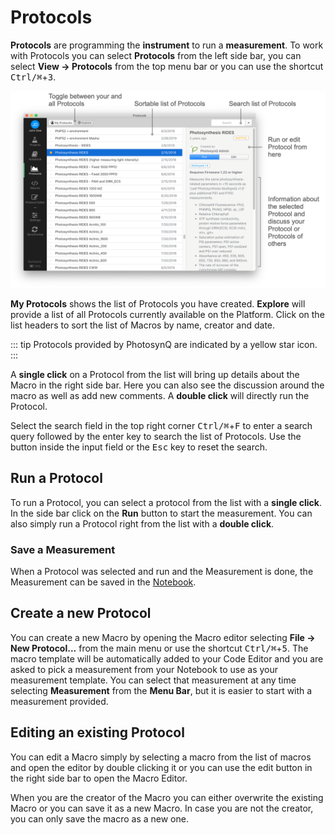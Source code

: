 # Protocols

**Protocols** are programming the **instrument** to run a **measurement**. To work with Protocols you can select **Protocols** from the left side bar, you can select **View → Protocols** from the top menu bar or you can use the shortcut <kbd>Ctrl/⌘</kbd>+<kbd>3</kbd>.

![The Protocol List](./images/protocols-list.png)

**My Protocols** shows the list of Protocols you have created. **Explore** will provide a list of all Protocols currently available on the Platform. Click on the list headers to sort the list of Macros by name, creator and date.

::: tip
Protocols provided by PhotosynQ are indicated by a <i class="fa fa-star"></i> yellow star icon.
:::

A **single click** on a Protocol from the list will bring up details about the Macro in the right side bar. Here you can also see the discussion around the macro as well as add new comments. A **double click** will directly run the Protocol.

Select the search field in the top right corner <kbd>Ctrl/⌘</kbd>+<kbd>F</kbd> to enter a search query followed by the enter key to search the list of Protocols. Use the <i class="fa fa-times-circle"></i> button inside the input field or the <kbd>Esc</kbd> key to reset the search.

## Run a Protocol

To run a Protocol, you can select a protocol from the list with a **single click**. In the side bar click on the **Run** button to start the measurement. You can also simply run a Protocol right from the list with a **double click**.

### Save a Measurement

When a Protocol was selected and run and the Measurement is done, the Measurement can be saved in the [Notebook](./notebook.md#save-to-notebook).

## Create a new Protocol

You can create a new Macro by opening the Macro editor selecting **File → New Protocol...** from the main menu or use the shortcut <kbd>Ctrl/⌘</kbd>+<kbd>5</kbd>. The macro template will be automatically added to your Code Editor and you are asked to pick a measurement from your Notebook to use as your measurement template. You can select that measurement at any time selecting **Measurement** from the **Menu Bar**, but it is easier to start with a measurement provided.

## Editing an existing Protocol

You can edit a Macro simply by selecting a macro from the list of macros and open the editor by double clicking it or you can use the edit button in the right side bar to open the Macro Editor.

When you are the creator of the Macro you can either overwrite the existing Macro or you can save it as a new Macro. In case you are not the creator, you can only save the macro as a new one.

